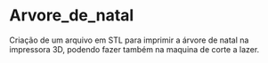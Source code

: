 # Arvore_de_natal
Criação de um arquivo em STL para imprimir a árvore de natal na impressora 3D, podendo fazer também na maquina de corte a lazer.
